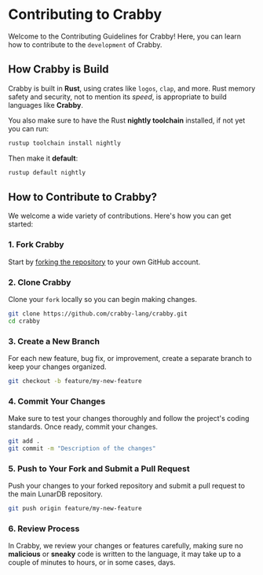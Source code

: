 # Contributing to Crabby

Welcome to the Contributing Guidelines for Crabby!
Here, you can learn how to contribute to the `development` of Crabby.

## How Crabby is Build

Crabby is built in **Rust**, using crates like `logos`, `clap`, and more. Rust memory safety and
security, not to mention its *speed*, is appropriate to build languages like **Crabby**.

You also make sure to have the Rust **nightly toolchain** installed, if not yet you can run:

```bash
rustup toolchain install nightly
```

Then make it **default**:

```bash
rustup default nightly
```

## How to Contribute to Crabby?

We welcome a wide variety of contributions. Here's how you can get started:

### 1. Fork Crabby

Start by [forking the repository](https://github.com/crabby-lang/crabby/fork) to your own GitHub account.

### 2. Clone Crabby

Clone your `fork` locally so you can begin making changes.

```bash
git clone https://github.com/crabby-lang/crabby.git
cd crabby
```

### 3. Create a New Branch

For each new feature, bug fix, or improvement, create a separate branch to keep your changes organized.

```bash
git checkout -b feature/my-new-feature
```

### 4. Commit Your Changes

Make sure to test your changes thoroughly and follow the project's coding standards. Once ready, commit your changes.

```bash
git add .
git commit -m "Description of the changes"
```

### 5. Push to Your Fork and Submit a Pull Request

Push your changes to your forked repository and submit a pull request to the main LunarDB repository.

```bash
git push origin feature/my-new-feature
```

### 6. Review Process

In Crabby, we review your changes or features carefully, making sure no **malicious** or **sneaky**
code is written to the language, it may take up to a couple of minutes to hours, or in some cases, days.
